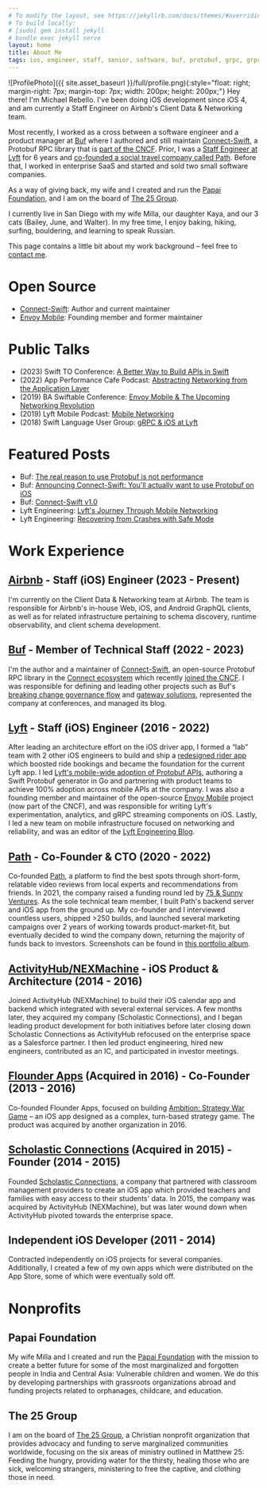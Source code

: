 ```yaml
---
# To modify the layout, see https://jekyllrb.com/docs/themes/#overriding-theme-defaults
# To build locally:
# [sudo] gem install jekyll
# bundle exec jekyll serve
layout: home
title: About Me
tags: ios, engineer, staff, senior, software, buf, protobuf, grpc, grpc-web, protocol, buffers, california, lyft, airbnb, mobile, apis, networking, connect, path, travel, envoy, app
---
```


![ProfilePhoto]({{ site.asset_baseurl }}/full/profile.png){:style="float: right; margin-right: 7px; margin-top: 7px; width: 200px; height: 200px;"}
Hey there! I'm Michael Rebello. I've been doing iOS development since iOS 4,
and am currently a Staff Engineer on Airbnb's Client Data & Networking team.

Most recently, I worked as a cross between a software engineer and a
product manager at [Buf](https://buf.build) where I authored and still maintain
[Connect-Swift](https://github.com/connectrpc/connect-swift),
a Protobuf RPC library that is [part of the CNCF](https://github.com/cncf/sandbox/issues/63).
Prior, I was a [Staff Engineer at Lyft](#lyft) for 6 years and
[co-founded a social travel company called Path](#path). Before that,
I worked in enterprise SaaS and started and sold two small software companies.

As a way of giving back, my wife and I created and run the [Papai Foundation](#papai-foundation),
and I am on the board of [The 25 Group](#the-25-group).

I currently live in San Diego with my wife Milla, our daughter Kaya,
and our 3 cats (Bailey, June, and Walter).
In my free time, I enjoy baking, hiking, surfing, bouldering, and learning
to speak Russian.

This page contains a little bit about my work background – feel free to
[contact me](mailto:me@michaelrebello.com).

# Open Source

- [Connect-Swift](https://github.com/connectrpc/connect-swift): Author and current maintainer
- [Envoy Mobile](https://github.com/envoyproxy/envoy/blob/main/mobile/README.md): Founding member and former maintainer

# Public Talks

- (2023) Swift TO Conference: [A Better Way to Build APIs in Swift](https://www.youtube.com/watch?v=MO2aNPd363E)
- (2022) App Performance Cafe Podcast: [Abstracting Networking from the Application Layer](https://open.spotify.com/episode/1rDAnNa7YtbvNh0ZWKfup2)
- (2019) BA Swiftable Conference: [Envoy Mobile & The Upcoming Networking Revolution](https://www.youtube.com/watch?v=rMBrVfoQ7-g)
- (2019) Lyft Mobile Podcast: [Mobile Networking](https://lyftmobilepodcast.libsyn.com/mobile-networking)
- (2018) Swift Language User Group: [gRPC & iOS at Lyft](https://www.youtube.com/watch?v=Go3_72i8bjI)

# Featured Posts

- Buf: [The real reason to use Protobuf is not performance](https://buf.build/blog/the-real-reason-to-use-protobuf)
- Buf: [Announcing Connect-Swift: You'll actually want to use Protobuf on iOS](https://buf.build/blog/announcing-connect-swift)
- Buf: [Connect-Swift v1.0](https://buf.build/blog/connect-swift-v1)
- Lyft Engineering: [Lyft's Journey Through Mobile Networking](https://eng.lyft.com/lyfts-journey-through-mobile-networking-d8e13c938166)
- Lyft Engineering: [Recovering from Crashes with Safe Mode](https://eng.lyft.com/recovering-from-crashes-with-safe-mode-77ff572fdfda)

# Work Experience

## <a name="airbnb"></a>[Airbnb](https://airbnb.com) - Staff (iOS) Engineer (2023 - Present)

I'm currently on the Client Data & Networking team at Airbnb. The team is responsible for Airbnb's in-house Web, iOS, and Android GraphQL clients, as well as for related infrastructure pertaining to schema discovery, runtime observability, and client schema development.

## <a name="buf"></a>[Buf](https://buf.build) - Member of Technical Staff (2022 - 2023)

I'm the author and a maintainer of [Connect-Swift](https://github.com/connectrpc/connect-swift), an open-source Protobuf RPC library in the [Connect ecosystem](https://www.connectrpc.com/) which recently [joined the CNCF](https://github.com/cncf/sandbox/issues/63). I was responsible for defining and leading other projects such as Buf's [breaking change governance flow](https://buf.build/solutions/prevent-breaking-changes) and [gateway solutions](https://buf.build/solutions/govern-apis-at-the-edge), represented the company at conferences, and managed its blog.

## <a name="lyft"></a>[Lyft](https://www.lyft.com) - Staff (iOS) Engineer (2016 - 2022)

After leading an architecture effort on the iOS driver app, I formed a “lab” team with 2 other iOS engineers to build and ship a [redesigned rider app](https://techcrunch.com/2017/11/08/lyft-is-testing-a-new-rider-experience-with-a-small-percentage-of-users) which boosted ride bookings and became the foundation for the current Lyft app. I led [Lyft's mobile-wide adoption of Protobuf APIs](https://eng.lyft.com/lyfts-journey-through-mobile-networking-d8e13c938166), authoring a Swift Protobuf generator in Go and partnering with product teams to achieve 100% adoption across mobile APIs at the company. I was also a founding member and maintainer of the open-source [Envoy Mobile](https://github.com/envoyproxy/envoy/blob/main/mobile/README.md) project (now part of the CNCF), and was responsible for writing Lyft's experimentation, analytics, and gRPC streaming components on iOS. Lastly, I led a new team on mobile infrastructure focused on networking and reliability, and was an editor of the [Lyft Engineering Blog](https://eng.lyft.com/).

## <a name="path"></a>[Path](https://www.crunchbase.com/organization/path-travel) - Co-Founder & CTO (2020 - 2022)

Co-founded [Path](https://www.crunchbase.com/organization/path-travel), a platform to find the best spots through short-form, relatable video reviews from local experts and recommendations from friends. In 2021, the company raised a funding round led by [75 & Sunny Ventures](https://www.75andsunny.vc/labs). As the sole technical team member, I built Path's backend server and iOS app from the ground up. My co-founder and I interviewed countless users, shipped >250 builds, and launched several marketing campaigns over 2 years of working towards product-market-fit, but eventually decided to wind the company down, returning the majority of funds back to investors. Screenshots can be found in [this portfolio album](https://photos.app.goo.gl/MdCb2D1k6getLFtD9).

## [ActivityHub/NEXMachine](https://www.crunchbase.com/organization/nexmachine-llc) - iOS Product & Architecture (2014 - 2016)

Joined ActivityHub (NEXMachine) to build their iOS calendar app and backend which integrated with several external services. A few months later, they acquired my company (Scholastic Connections), and I began leading product development for both initiatives before later closing down Scholastic Connections as ActivityHub refocused on the enterprise space as a Salesforce partner. I then led product engineering, hired new engineers, contributed as an IC, and participated in investor meetings.

## [Flounder Apps](https://www.crunchbase.com/organization/flounder-apps-llc) (Acquired in 2016) - Co-Founder (2013 - 2016)

Co-founded Flounder Apps, focused on building [Ambition: Strategy War Game](https://appadvice.com/app/ambition-strategy-war-game/850863885) – an iOS app designed as a complex, turn-based strategy game. The product was acquired by another organization in 2016.

## [Scholastic Connections](https://www.crunchbase.com/organization/scholastic-connections-llc) (Acquired in 2015) - Founder (2014 - 2015)

Founded [Scholastic Connections](https://www.crunchbase.com/organization/scholastic-connections-llc), a company that partnered with classroom management providers to create an iOS app which provided teachers and families with easy access to their students' data. In 2015, the company was acquired by ActivityHub (NEXMachine), but was later wound down when ActivityHub pivoted towards the enterprise space.

## Independent iOS Developer (2011 - 2014)

Contracted independently on iOS projects for several companies. Additionally, I created a few of my own apps which were distributed on the App Store, some of which were eventually sold off.

# Nonprofits

## Papai Foundation

My wife Milla and I created and run the [Papai Foundation](https://www.papai.foundation) with the mission to create a better future for some of the most marginalized and forgotten people in India and Central Asia: Vulnerable children and women. We do this by developing partnerships with grassroots organizations abroad and funding projects related to orphanages, childcare, and education.

## The 25 Group

I am on the board of [The 25 Group](https://www.the25group.org/), a Christian nonprofit organization that provides advocacy and funding to serve marginalized communities worldwide, focusing on the six areas of ministry outlined in Matthew 25: Feeding the hungry, providing water for the thirsty, healing those who are sick, welcoming strangers, ministering to free the captive, and clothing those in need.
